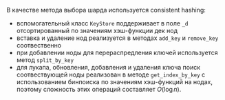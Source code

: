 В качестве метода выбора шарда используется consistent hashing:
- вспомогательный класс `KeyStore` поддерживает в поле `_d` отсортированный по значениям хэш-функции дек нод
- вставка и удаление нод реализуется в методах `add_key` и `remove_key` соотвественно
- при добавлении ноды для перераспредления ключей используется метод `split_by_key`
- для лукапа, обновления, добавления и удаления ключа поиск соотвествующей ноды реализован в методе `get_index_by_key` с использованием бинпоиска по значениям хэш-функций на нодах, поэтому сложность этих операций составляет $O(\log n)$.